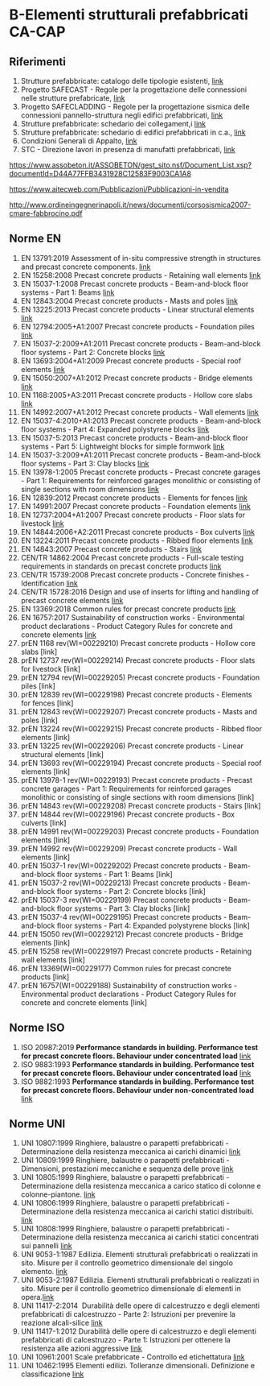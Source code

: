 # B-Elementi strutturali prefabbricati CA-CAP
## Riferimenti
 1. Strutture prefabbricate: catalogo delle tipologie esistenti, [link](https://www.assobeton.it/ASSOBETON/gest_sito.nsf/Allegato.xsp?documentId=279B51BDFD660EDCC12584C00052C25F)
 1. Progetto SAFECAST - Regole per la progettazione delle connessioni nelle strutture prefabricate, [link]()
 1. Progetto SAFECLADDING - Regole per la progettazione sismica delle connessioni pannello-struttura negli edifici prefabbricati, [link]()
 1. Strutture prefabbricate: schedario dei collegament,i [link]()
 1. Strutture prefabbricate: schedario di edifici prefabbricati in c.a., [link]()
 1. Condizioni Generali di Appalto, [link]()
 1. STC - Direzione lavori in presenza di manufatti prefabbricati, [link]()


https://www.assobeton.it/ASSOBETON/gest_sito.nsf/Document_List.xsp?documentId=D44A77FFB3431928C12583F9003CA1A8

https://www.aitecweb.com/Pubblicazioni/Pubblicazioni-in-vendita

http://www.ordineingegnerinapoli.it/news/documenti/corsosismica2007-cmare-fabbrocino.pdf


## Norme EN
1.	EN 13791:2019	Assessment of in-situ compressive strength in structures and precast concrete components.	[link](https://bsol.bsigroup.com/Download/SubscriptionPdfDocument?materialNumber=000000000030349923&documentNumber=BS%20EN%2013791%3A2019)
1.	EN 15258:2008	Precast concrete products - Retaining wall elements	[link](https://bsol.bsigroup.com/Download/SubscriptionPdfDocument?materialNumber=000000000030135144&documentNumber=BS%20EN%2015258%3A2008)
1.	EN 15037-1:2008	Precast concrete products - Beam-and-block floor systems - Part 1: Beams	[link](https://bsol.bsigroup.com/Download/SubscriptionPdfDocument?materialNumber=000000000030212172&documentNumber=BS%20EN%2015037-5%3A2013)
1.	EN 12843:2004	Precast concrete products - Masts and poles	[link](https://bsol.bsigroup.com/Download/SubscriptionPdfDocument?materialNumber=000000000030110285&documentNumber=BS%20EN%2012843%3A2004)
1.	EN 13225:2013	Precast concrete products - Linear structural elements	[link](https://bsol.bsigroup.com/Download/SubscriptionPdfDocument?materialNumber=000000000030231845&documentNumber=BS%20EN%2013225%3A2013)
1.	EN 12794:2005+A1:2007	Precast concrete products - Foundation piles	[link](https://bsol.bsigroup.com/Download/SubscriptionPdfDocument?materialNumber=000000000030158442&documentNumber=BS%20EN%2012794%3A2005)
1.	EN 15037-2:2009+A1:2011	Precast concrete products - Beam-and-block floor systems - Part 2: Concrete blocks	[link](https://bsol.bsigroup.com/Download/SubscriptionPdfDocument?materialNumber=000000000030285527&documentNumber=BS%20EN%2015037-2%3A2009%2BA1%3A2011)
1.	EN 13693:2004+A1:2009	Precast concrete products - Special roof elements	[link](https://bsol.bsigroup.com/Download/SubscriptionPdfDocument?materialNumber=000000000030188911&documentNumber=BS%20EN%2013693%3A2004%2BA1%3A2009)
1.	EN 15050:2007+A1:2012	Precast concrete products - Bridge elements	[link](https://bsol.bsigroup.com/Download/SubscriptionPdfDocument?materialNumber=000000000030240508&documentNumber=BS%20EN%2015050%3A2007%2BA1%3A2012)
1.	EN 1168:2005+A3:2011	Precast concrete products - Hollow core slabs	[link](https://bsol.bsigroup.com/Download/SubscriptionPdfDocument?materialNumber=000000000030235986&documentNumber=BS%20EN%201168%3A2005%2BA3%3A2011)
1.	EN 14992:2007+A1:2012	Precast concrete products - Wall elements	[link](https://bsol.bsigroup.com/Download/SubscriptionPdfDocument?materialNumber=000000000030249968&documentNumber=BS%20EN%2014992%3A2007%2BA1%3A2012)
1.	EN 15037-4:2010+A1:2013	Precast concrete products - Beam-and-block floor systems - Part 4: Expanded polystyrene blocks	[link](https://bsol.bsigroup.com/Download/SubscriptionPdfDocument?materialNumber=000000000030266161&documentNumber=BS%20EN%2015037-4%3A2010%2BA1%3A2013)
1.	EN 15037-5:2013	Precast concrete products - Beam-and-block floor systems - Part 5: Lightweight blocks for simple formwork	[link](https://bsol.bsigroup.com/Download/SubscriptionPdfDocument?materialNumber=000000000030212172&documentNumber=BS%20EN%2015037-5%3A2013)
1.	EN 15037-3:2009+A1:2011	Precast concrete products - Beam-and-block floor systems - Part 3: Clay blocks	[link](https://bsol.bsigroup.com/Download/SubscriptionPdfDocument?materialNumber=000000000030228920&documentNumber=BS%20EN%2015037-3%3A2009%2BA1%3A2011)
1.	EN 13978-1:2005	Precast concrete products - Precast concrete garages - Part 1: Requirements for reinforced garages monolithic or consisting of single sections with room dimensions	[link](https://bsol.bsigroup.com/Download/SubscriptionPdfDocument?materialNumber=000000000030034538&documentNumber=BS%20EN%2013978-1%3A2005)
1.	EN 12839:2012	Precast concrete products - Elements for fences	[link](https://bsol.bsigroup.com/Download/SubscriptionPdfDocument?materialNumber=000000000030216682&documentNumber=BS%20EN%2012839%3A2012)
1.	EN 14991:2007	Precast concrete products - Foundation elements	[link](https://bsol.bsigroup.com/Download/SubscriptionPdfDocument?materialNumber=000000000030117815&documentNumber=BS%20EN%2014991%3A2007)
1.	EN 12737:2004+A1:2007	Precast concrete products - Floor slats for livestock	[link](https://bsol.bsigroup.com/Download/SubscriptionPdfDocument?materialNumber=000000000030160510&documentNumber=BS%20EN%2012737%3A2004%2BA1%3A2007)
1.	EN 14844:2006+A2:2011	Precast concrete products - Box culverts	[link](https://bsol.bsigroup.com/Download/SubscriptionPdfDocument?materialNumber=000000000030240505&documentNumber=BS%20EN%2014844%3A2006%2BA2%3A2011)
1.	EN 13224:2011	Precast concrete products - Ribbed floor elements	[link](https://bsol.bsigroup.com/Download/SubscriptionPdfDocument?materialNumber=000000000030235989&documentNumber=BS%20EN%2013224%3A2011)
1.	EN 14843:2007	Precast concrete products - Stairs	[link](https://bsol.bsigroup.com/Download/SubscriptionPdfDocument?materialNumber=000000000030105412&documentNumber=BS%20EN%2014843%3A2007)
1.	CEN/TR 14862:2004	Precast concrete products - Full-scale testing requirements in standards on precast concrete products	[link](https://bsol.bsigroup.com/Download/SubscriptionPdfDocument?materialNumber=000000000030106787&documentNumber=PD%20CEN%2FTR%2014862%3A2004)
1.	CEN/TR 15739:2008	Precast concrete products - Concrete finishes - Identification	[link](https://bsol.bsigroup.com/Download/SubscriptionPdfDocument?materialNumber=000000000030171268&documentNumber=PD%20CEN%2FTR%2015739%3A2008)
1.	CEN/TR 15728:2016	Design and use of inserts for lifting and handling of precast concrete elements	[link](https://bsol.bsigroup.com/Download/SubscriptionPdfDocument?materialNumber=000000000030321569&documentNumber=PD%20CEN%2FTR%2015728%3A2016)
1.	EN 13369:2018	Common rules for precast concrete products	[link](https://bsol.bsigroup.com/Download/SubscriptionPdfDocument?materialNumber=000000000030354240&documentNumber=BS%20EN%2013369%3A2018)
1.	EN 16757:2017	Sustainability of construction works - Environmental product declarations - Product Category Rules for concrete and concrete elements	[link](https://bsol.bsigroup.com/Download/SubscriptionPdfDocument?materialNumber=000000000030300963&documentNumber=14%2F30300963%20DC)
1.	prEN 1168 rev(WI=00229210)	Precast concrete products - Hollow core slabs	[link]	
1.	prEN 12737 rev(WI=00229214)	Precast concrete products - Floor slats for livestock	[link]	
1.	prEN 12794 rev(WI=00229205)	Precast concrete products - Foundation piles	[link]	
1.	prEN 12839 rev(WI=00229198)	Precast concrete products - Elements for fences	[link]	
1.	prEN 12843 rev(WI=00229207)	Precast concrete products - Masts and poles	[link]	
1.	prEN 13224 rev(WI=00229215)	Precast concrete products - Ribbed floor elements	[link]	
1.	prEN 13225 rev(WI=00229206)	Precast concrete products - Linear structural elements	[link]	
1.	prEN 13693 rev(WI=00229194)	Precast concrete products - Special roof elements	[link]	
1.	prEN 13978-1 rev(WI=00229193)	Precast concrete products - Precast concrete garages - Part 1: Requirements for reinforced garages monolithic or consisting of single sections with room dimensions	[link]	
1.	prEN 14843 rev(WI=00229208)	Precast concrete products - Stairs	[link]	
1.	prEN 14844 rev(WI=00229196)	Precast concrete products - Box culverts	[link]	
1.	prEN 14991 rev(WI=00229203)	Precast concrete products - Foundation elements	[link]	
1.	prEN 14992 rev(WI=00229209)	Precast concrete products - Wall elements	[link]	
1.	prEN 15037-1 rev(WI=00229202)	Precast concrete products - Beam-and-block floor systems - Part 1: Beams	[link]	
1.	prEN 15037-2 rev(WI=00229213)	Precast concrete products - Beam-and-block floor systems - Part 2: Concrete blocks	[link]	
1.	prEN 15037-3 rev(WI=00229199)	Precast concrete products - Beam-and-block floor systems - Part 3: Clay blocks	[link]	
1.	prEN 15037-4 rev(WI=00229195)	Precast concrete products - Beam-and-block floor systems - Part 4: Expanded polystyrene blocks	[link]	
1.	prEN 15050 rev(WI=00229212)	Precast concrete products - Bridge elements	[link]	
1.	prEN 15258 rev(WI=00229197)	Precast concrete products - Retaining wall elements	[link]	
1.	prEN 13369(WI=00229177)	Common rules for precast concrete products	[link]	
1.	prEN 16757(WI=00229188)	Sustainability of construction works - Environmental product declarations - Product Category Rules for concrete and concrete elements	[link]

## Norme ISO
1. ISO 20987:2019 **Performance standards in building. Performance test for precast concrete floors. Behaviour under concentrated load** [link](https://bsol.bsigroup.com/Download/SubscriptionPdfDocument?materialNumber=000000000030212172&documentNumber=BS%20EN%2015037-5%3A2013)
1. ISO 9883:1993 **Performance standards in building. Performance test for precast concrete floors. Behaviour under concentrated load** [link](https://bsol.bsigroup.com/Bibliographic/BibliographicInfoData/000000000011167545)
1. ISO 9882:1993 **Performance standards in building. Performance test for precast concrete floors. Behaviour under non-concentrated load** [link](https://bsol.bsigroup.com/Bibliographic/BibliographicInfoData/000000000011167534)

## Norme UNI
1. UNI 10807:1999		Ringhiere, balaustre o parapetti prefabbricati - Determinazione della resistenza meccanica ai carichi dinamici [link](http://store.uni.com/catalogo/uni-10807-1999/)
1. UNI 10809:1999		Ringhiere, balaustre o parapetti prefabbricati - Dimensioni, prestazioni meccaniche e sequenza delle prove [link](http://store.uni.com/catalogo/uni-10809-1999/)
1. UNI 10805:1999		Ringhiere, balaustre o parapetti prefabbricati - Determinazione della resistenza meccanica a carico statico di colonne e colonne-piantone. [link](http://store.uni.com/catalogo/uni-10805-1999/)
1. UNI 10806:1999		Ringhiere, balaustre o parapetti prefabbricati - Determinazione della resistenza meccanica ai carichi statici distribuiti. [link](http://store.uni.com/catalogo/uni-10806-1999/)
1. UNI 10808:1999		Ringhiere, balaustre o parapetti prefabbricati - Determinazione della resistenza meccanica ai carichi statici concentrati sui pannelli [link](http://store.uni.com/catalogo/uni-10808-1999/)
1. UNI 9053-1:1987		Edilizia. Elementi strutturali prefabbricati o realizzati in sito. Misure per il controllo geometrico dimensionale del singolo elemento. [link](http://store.uni.com/catalogo/uni-9053-1-1987/)
1. UNI 9053-2:1987		Edilizia. Elementi strutturali prefabbricati o realizzati in sito. Misure per il controllo geometrico dimensionale di elementi in opera.[link](http://store.uni.com/catalogo/uni-9053-2-1987/)
1. UNI 11417-2:2014		 Durabilità delle opere di calcestruzzo e degli elementi prefabbricati di calcestruzzo - Parte 2: Istruzioni per prevenire la reazione alcali-silice [link](http://store.uni.com/catalogo/uni-ts-11417-2-2014/)
1. UNI 11417-1:2012		Durabilità delle opere di calcestruzzo e degli elementi prefabbricati di calcestruzzo - Parte 1: Istruzioni per ottenere la resistenza alle azioni aggressive [link](http://store.uni.com/catalogo/uni-11417-1-2012/)
1. UNI 10961:2001		Scale prefabbricate - Controllo ed etichettatura [link](http://store.uni.com/catalogo/uni-10961-2001/)
1. UNI 10462:1995		Elementi edilizi. Tolleranze dimensionali. Definizione e classificazione [link](http://store.uni.com/catalogo/uni-10462-1995/)



